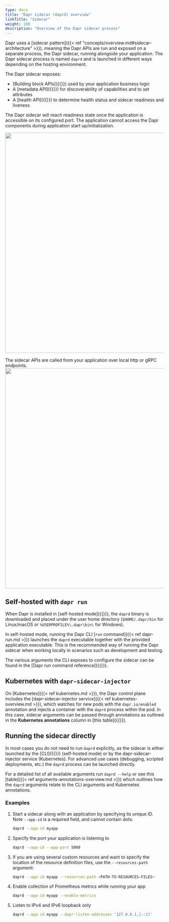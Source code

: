 ```yaml
---
type: docs
title: "Dapr sidecar (daprd) overview"
linkTitle: "Sidecar"
weight: 100
description: "Overview of the Dapr sidecar process"
---
```


Dapr uses a [sidecar pattern]({{< ref "concepts/overview.md#sidecar-architecture" >}}), meaning the Dapr APIs are run and exposed on a separate process, the Dapr sidecar, running alongside your application. The Dapr sidecar process is named `daprd` and is launched in different ways depending on the hosting environment.

The Dapr sidecar exposes: 

- [Building block APIs]({{<ref building-blocks-concept>}}) used by your application business logic
- A [metadata API]({{<ref metadata_api>}}) for discoverability of capabilities and to set attributes
- A [health API]({{<ref sidecar-health>}}) to determine health status and sidecar readiness and liveness

The Dapr sidecar will reach readiness state once the application is accessible on its configured port. The application cannot access the Dapr components during application start up/initialization. 

<img src="/images/overview-sidecar-apis.png" width=700>

The sidecar APIs are called from your application over local http or gRPC endpoints. 
<img src="/images/overview-sidecar-model.png" width=700>

## Self-hosted with `dapr run`

When Dapr is installed in [self-hosted mode]({{<ref self-hosted>}}), the `daprd` binary is downloaded and placed under the user home directory (`$HOME/.dapr/bin` for Linux/macOS or `%USERPROFILE%\.dapr\bin\` for Windows).

In self-hosted mode, running the Dapr CLI [`run` command]({{< ref dapr-run.md >}}) launches the `daprd` executable together with the provided application executable. This is the recommended way of running the Dapr sidecar when working locally in scenarios such as development and testing.

The various arguments the CLI exposes to configure the sidecar can be found in the [Dapr run command reference]({{<ref dapr-run>}}).

## Kubernetes with `dapr-sidecar-injector`

On [Kubernetes]({{< ref kubernetes.md >}}), the Dapr control plane includes the [dapr-sidecar-injector service]({{< ref kubernetes-overview.md >}}), which watches for new pods with the `dapr.io/enabled` annotation and injects a container with the `daprd` process within the pod. In this case, sidecar arguments can be passed through annotations as outlined in the **Kubernetes annotations** column in [this table]({{<ref arguments-annotations-overview>}}).

## Running the sidecar directly

In most cases you do not need to run `daprd` explicitly, as the sidecar is either launched by the [CLI]({{<ref cli-overview>}}) (self-hosted mode) or by the dapr-sidecar-injector service (Kubernetes). For advanced use cases (debugging, scripted deployments, etc.) the `daprd` process can be launched directly.

For a detailed list of all available arguments run `daprd --help` or see this [table]({{< ref arguments-annotations-overview.md >}}) which outlines how the `daprd` arguments relate to the CLI arguments and Kubernetes annotations.

### Examples

1. Start a sidecar along with an application by specifying its unique ID.  
  Note `--app-id` is a required field, and cannot contain dots:

   ```bash
   daprd --app-id myapp
   ```

2. Specify the port your application is listening to

   ```bash
   daprd --app-id --app-port 5000
   ```

3. If you are using several custom resources and want to specify the location of the resource definition files, use the `--resources-path` argument:

   ```bash
   daprd --app-id myapp --resources-path <PATH-TO-RESOURCES-FILES>
   ```

4. Enable collection of Prometheus metrics while running your app

   ```bash
   daprd --app-id myapp --enable-metrics
   ```

5. Listen to IPv4 and IPv6 loopback only

   ```bash
   daprd --app-id myapp --dapr-listen-addresses '127.0.0.1,[::1]'
   ```
